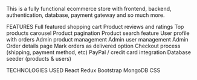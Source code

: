 This is a fully functional ecommerce store with frontend, backend, authentication, database, payment gateway and so much more.  

FEATURES
  Full featured shopping cart
  Product reviews and ratings
  Top products carousel
  Product pagination
  Product search feature
  User profile with orders
  Admin product management
  Admin user management
  Admin Order details page
  Mark orders as delivered option
  Checkout process (shipping, payment method, etc)
  PayPal / credit card integration
  Database seeder (products & users)
  
TECHNOLOGIES USED
  React 
  Redux
  Bootstrap
  MongoDB
  CSS
  
  
